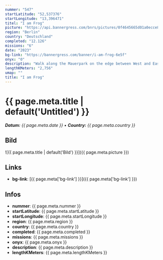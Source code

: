 ```yaml
---
nummer: "547"
startLatitude: "52,537376"
startLongitude: "13,396471"
titel: "I am Frog"
picture: "https://api.bannergress.com/bnrs/pictures/0f4645665d01a0ecce84e1bb011abafc"
region: "Berlin"
country: "Deutschland"
completed: "12.126"
missions: "6"
date: "2023"
bg-link: "https://bannergress.com/banner/i-am-frog-6e5f"
onyx: "0"
description: "Walk along the Mauerpark on the edge between West and East Berlin"
lengthKMeters: "2,756"
umap: ""
title: "I am Frog"
---
```

# {{ page.meta.title | default('Untitled') }}

_**Datum:** {{ page.meta.date }} • **Country:** {{ page.meta.country }}_

## Bild
![{{ page.meta.title | default('Bild') }}]({{ page.meta.picture }})

## Links
- **bg-link**: [{{ page.meta['bg-link'] }}]({{ page.meta['bg-link'] }})

## Infos
- **nummer**: {{ page.meta.nummer }}
- **startLatitude**: {{ page.meta.startLatitude }}
- **startLongitude**: {{ page.meta.startLongitude }}
- **region**: {{ page.meta.region }}
- **country**: {{ page.meta.country }}
- **completed**: {{ page.meta.completed }}
- **missions**: {{ page.meta.missions }}
- **onyx**: {{ page.meta.onyx }}
- **description**: {{ page.meta.description }}
- **lengthKMeters**: {{ page.meta.lengthKMeters }}
